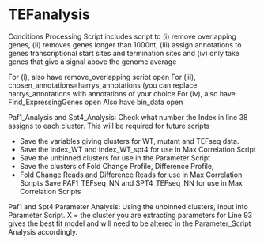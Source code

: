 # TEFanalysis

Conditions Processing Script includes script to (i) remove overlapping genes, (ii) removes genes longer than 1000nt,
(iii) assign annotations to genes transcriptional start sites and termination sites and (iv) only take genes that 
give a signal above the genome average

For (i), also have remove_overlapping script open
For (iii), chosen_annotations=harrys_annotations (you can replace harrys_annotations with annotations of your choice
For (iv), also have Find_ExpressingGenes open
Also have bin_data open

Paf1_Analysis and Spt4_Analysis:
Check what number the Index in line 38 assigns to each cluster. This will be required for future scripts

- Save the variables giving clusters for WT, mutant and TEFseq data. 
- Save the Index_WT and Index_WT_spt4 for use in Max Correlation Script
- Save the unbinned clusters for use in the Parameter Script
- Save the clusters of Fold Change Profile, Difference Profile, 
- Fold Change Reads and Difference Reads for use in Max Correlation Scripts
Save PAF1_TEFseq_NN and SPT4_TEFseq_NN for use in Max Correlation Scripts

Paf1 and Spt4 Parameter Analysis:
Using the unbinned clusters, input into Parameter Script.
X = the cluster you are extracting parameters for
Line 93 gives the best fit model and will need to be altered in the Parameter_Script Analysis accordingly. 


